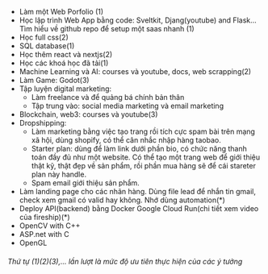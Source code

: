 - Làm một Web Porfolio (1)
- Học lập trình Web App bằng code: Sveltkit, Djang(youtube) and Flask... Tìm hiểu về github repo để setup một saas nhanh (1)
- Học full css(2)
- SQL database(1)
- Học thêm react và nextjs(2)
- Học các khoá học đã tải(1)
- Machine Learning và AI: courses và youtube, docs, web scrapping(2)
- Làm Game: Godot(3)
- Tập luyện digital marketing: 
	- Làm freelance và để quảng bá chính bản thân
	- Tập trung vào: social media marketing và email marketing
- Blockchain, web3: courses và youtube(3)
- Dropshipping:
	- Làm marketing bằng việc tạo trang rồi tích cực spam bài trên mạng xã hội, dùng shopify, có thể cân nhắc nhập hàng taobao.
	- Starter plan: dùng để làm link dưới phần bio, có chức năng thanh toán đầy đủ như một website. Có thể tạo một trang web để giới thiệu thật kỹ, thật đẹp về sản phẩm, rồi phần mua hàng sẽ để cái stareter plan này handle.
	- Spam email giới thiệu sản phẩm.
- Làm landing page cho các nhãn hàng. Dùng file lead để nhắn tin gmail, check xem gmail có valid hay không. Nhớ dùng automation(*)
- Deploy API(backend) bằng Docker Google Cloud Run(chi tiết xem video của fireship)(*)
- OpenCV with C++
- ASP.net with C
- OpenGL
###### *Thứ tự (1)(2)(3),... lần lượt là mức độ ưu tiên thực hiện của các ý tưởng*